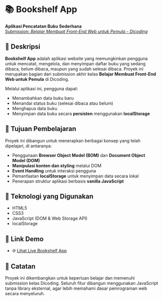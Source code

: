 # 📚 Bookshelf App  
**Aplikasi Pencatatan Buku Sederhana**  
[Submission: *Belajar Membuat Front-End Web untuk Pemula - Dicoding*](https://www.dicoding.com/academies/315-belajar-membuat-front-end-web-untuk-pemula)

## 📝 Deskripsi  
**Bookshelf App** adalah aplikasi website yang memungkinkan pengguna untuk mencatat, mengelola, dan menyimpan daftar buku yang sedang dibaca, belum dibaca, maupun yang sudah selesai dibaca. Proyek ini merupakan bagian dari submission akhir kelas **Belajar Membuat Front-End Web untuk Pemula** di Dicoding.

Melalui aplikasi ini, pengguna dapat:
- Menambahkan data buku baru
- Menandai status buku (selesai dibaca atau belum)
- Menghapus data buku
- Menyimpan data buku secara **persisten** menggunakan **localStorage**

## 🎯 Tujuan Pembelajaran  
Proyek ini dibangun untuk menerapkan berbagai konsep yang telah dipelajari, di antaranya:

- Penggunaan **Browser Object Model (BOM)** dan **Document Object Model (DOM)**
- **Manipulasi konten dan styling** melalui DOM
- **Event Handling** untuk interaksi pengguna
- Pemanfaatan **localStorage** untuk menyimpan data secara lokal
- Penerapan struktur aplikasi berbasis **vanilla JavaScript**

## 🚀 Teknologi yang Digunakan
- HTML5  
- CSS3  
- JavaScript (DOM & Web Storage API)  
- localStorage  

## 🔗 Link Demo
- 🌐 [Lihat Live Bookshelf App](https://elbookshelf.netlify.app/)

## 📌 Catatan
Proyek ini dikembangkan untuk keperluan belajar dan memenuhi submission kelas Dicoding. Seluruh fitur dibangun menggunakan JavaScript tanpa library eksternal, agar lebih memahami dasar pemrograman web secara menyeluruh.

